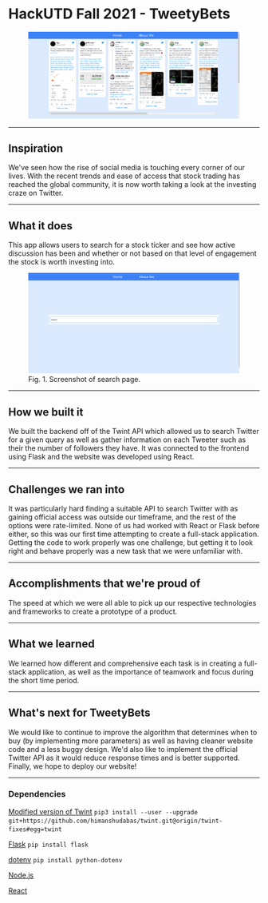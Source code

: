 # HackUTD Fall 2021 - TweetyBets

<figure>
    <img src="img/s1.png">
</figure>

***

## Inspiration
We've seen how the rise of social media is touching every corner of our lives. With the recent trends and ease of access that stock trading has reached the global community, it is now worth taking a look at the investing craze on Twitter.

***

## What it does
This app allows users to search for a stock ticker and see how active discussion has been and whether or not based on that level of engagement the stock is worth investing into.

<figure>
    <img src="img/s2.png">
    <figcaption>Fig. 1. Screenshot of search page.</figcaption>
</figure>

***

## How we built it
We built the backend off of the Twint API which allowed us to search Twitter for a given query as well as gather information on each Tweeter such as their the number of followers they have. It was connected to the frontend using Flask and the website was developed using React.

***

## Challenges we ran into
It was particularly hard finding a suitable API to search Twitter with as gaining official access was outside our timeframe, and the rest of the options were rate-limited. None of us had worked with React or Flask before either, so this was our first time attempting to create a full-stack application. Getting the code to work properly was one challenge, but getting it to look right and behave properly was a new task that we were unfamiliar with.

***

## Accomplishments that we're proud of
The speed at which we were all able to pick up our respective technologies and frameworks to create a prototype of a product.

***

## What we learned
We learned how different and comprehensive each task is in creating a full-stack application, as well as the importance of teamwork and focus during the short time period.

***

## What's next for TweetyBets
We would like to continue to improve the algorithm that determines when to buy (by implementing more parameters) as well as having cleaner website code and a less buggy design. We'd also like to implement the official Twitter API as it would reduce response times and is better supported. Finally, we hope to deploy our website!

***

### Dependencies
[Modified version of Twint](https://github.com/himanshudabas/twint) `pip3 install --user --upgrade git+https://github.com/himanshudabas/twint.git@origin/twint-fixes#egg=twint`

[Flask](https://pypi.org/project/Flask/) `pip install flask`

[dotenv](https://pypi.org/project/python-dotenv/) `pip install python-dotenv`

[Node.js](https://nodejs.org/en/)

[React](reactjs.org/)